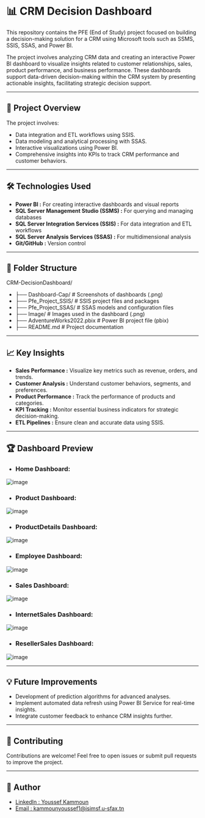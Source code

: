 # 📊 CRM Decision Dashboard


This repository contains the PFE (End of Study) project focused on building a decision-making solution for a CRM using Microsoft tools such as SSMS, SSIS, SSAS, and Power BI.

The project involves analyzing CRM data and creating an interactive Power BI dashboard to visualize insights related to customer relationships, sales, product performance, and business performance. These dashboards support data-driven decision-making within the CRM system by presenting actionable insights, facilitating strategic decision support.

---

## 🚀 Project Overview

The project involves:

- Data integration and ETL workflows using SSIS.
- Data modeling and analytical processing with SSAS.
- Interactive visualizations using Power BI.
- Comprehensive insights into KPIs to track CRM performance and customer behaviors.

---

## 🛠️ Technologies Used
- **Power BI :** For creating interactive dashboards and visual reports
- **SQL Server Management Studio (SSMS) :** For querying and managing databases
- **SQL Server Integration Services (SSIS) :** For data integration and ETL workflows
- **SQL Server Analysis Services (SSAS) :** For multidimensional analysis
- **Git/GitHub :** Version control

- ---

## 📂 Folder Structure
CRM-DecisionDashboard/

- ├── Dashboard-Cap/ # Screenshots of dashboards (.png)
- ├── Pfe_Project_SSIS/ # SSIS project files and packages
- ├── Pfe_Project_SSAS/ # SSAS models and configuration files
- ├── Image/ # Images used in the dashboard (.png)
- ├── AdventureWorks2022.pbix # Power BI project file (pbix)
- ├── README.md # Project documentation

---

## 📈 Key Insights
- **Sales Performance :** Visualize key metrics such as revenue, orders, and trends.
- **Customer Analysis :** Understand customer behaviors, segments, and preferences.
- **Product Performance :** Track the performance of products and categories.
- **KPI Tracking :** Monitor essential business indicators for strategic decision-making.
- **ETL Pipelines :** Ensure clean and accurate data using SSIS.

---

## 🏆 Dashboard Preview

- ### Home Dashboard:

![image](https://github.com/YoussefKamm/CRM-DecisionDashboard/blob/main/Dashboard-Cap/Home.jpg)

- ### Product Dashboard:

![image](https://github.com/YoussefKamm/CRM-DecisionDashboard/blob/main/Dashboard-Cap/Product.jpg)

- ### ProductDetails Dashboard:

![image](https://github.com/YoussefKamm/CRM-DecisionDashboard/blob/main/Dashboard-Cap/ProductDetails.jpg)

- ### Employee Dashboard:

![image](https://github.com/YoussefKamm/CRM-DecisionDashboard/blob/main/Dashboard-Cap/Employee.jpg)

- ### Sales Dashboard:

![image](https://github.com/YoussefKamm/CRM-DecisionDashboard/blob/main/Dashboard-Cap/Sales.jpg)

- ### InternetSales Dashboard:

![image](https://github.com/YoussefKamm/CRM-DecisionDashboard/blob/main/Dashboard-Cap/Internet.jpg)

- ### ResellerSales Dashboard:

![image](https://github.com/YoussefKamm/CRM-DecisionDashboard/blob/main/Dashboard-Cap/Reseller.jpg)


---

## 💡 Future Improvements
- Development of prediction algorithms for advanced analyses.
- Implement automated data refresh using Power BI Service for real-time insights.
- Integrate customer feedback to enhance CRM insights further.

---

## 🤝 Contributing
Contributions are welcome!
Feel free to open issues or submit pull requests to improve the project.

---

## 👤 Author
- [LinkedIn : Youssef Kammoun](https://www.linkedin.com/in/kammounyoussef)  
- [Email : kammounyoussef1@isimsf.u-sfax.tn](mailto:kammounyoussef1@isimsf.u-sfax.tn)
